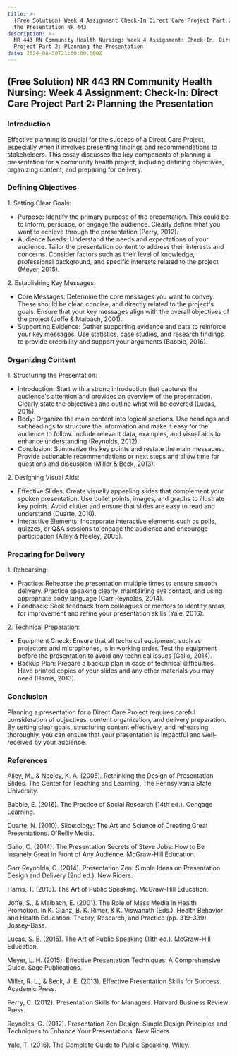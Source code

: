 ```yaml
---
title: >-
  (Free Solution) Week 4 Assignment Check-In Direct Care Project Part 2 Planning
  the Presentation NR 443
description: >-
  NR 443 RN Community Health Nursing: Week 4 Assignment: Check-In: Direct Care
  Project Part 2: Planning the Presentation
date: 2024-08-30T21:00:00.000Z
---
```


## (Free Solution) NR 443 RN Community Health Nursing: Week 4 Assignment: Check-In: Direct Care Project Part 2: Planning the Presentation

### Introduction

Effective planning is crucial for the success of a Direct Care Project, especially when it involves presenting findings and recommendations to stakeholders. This essay discusses the key components of planning a presentation for a community health project, including defining objectives, organizing content, and preparing for delivery.

### Defining Objectives

1\. Setting Clear Goals:

* Purpose: Identify the primary purpose of the presentation. This could be to inform, persuade, or engage the audience. Clearly define what you want to achieve through the presentation (Perry, 2012).
* Audience Needs: Understand the needs and expectations of your audience. Tailor the presentation content to address their interests and concerns. Consider factors such as their level of knowledge, professional background, and specific interests related to the project (Meyer, 2015).

2\. Establishing Key Messages:

* Core Messages: Determine the core messages you want to convey. These should be clear, concise, and directly related to the project's goals. Ensure that your key messages align with the overall objectives of the project (Joffe & Maibach, 2001).
* Supporting Evidence: Gather supporting evidence and data to reinforce your key messages. Use statistics, case studies, and research findings to provide credibility and support your arguments (Babbie, 2016).

### Organizing Content

1\. Structuring the Presentation:

* Introduction: Start with a strong introduction that captures the audience's attention and provides an overview of the presentation. Clearly state the objectives and outline what will be covered (Lucas, 2015).
* Body: Organize the main content into logical sections. Use headings and subheadings to structure the information and make it easy for the audience to follow. Include relevant data, examples, and visual aids to enhance understanding (Reynolds, 2012).
* Conclusion: Summarize the key points and restate the main messages. Provide actionable recommendations or next steps and allow time for questions and discussion (Miller & Beck, 2013).

2\. Designing Visual Aids:

* Effective Slides: Create visually appealing slides that complement your spoken presentation. Use bullet points, images, and graphs to illustrate key points. Avoid clutter and ensure that slides are easy to read and understand (Duarte, 2010).
* Interactive Elements: Incorporate interactive elements such as polls, quizzes, or Q\&A sessions to engage the audience and encourage participation (Alley & Neeley, 2005).

### Preparing for Delivery

1\. Rehearsing:

* Practice: Rehearse the presentation multiple times to ensure smooth delivery. Practice speaking clearly, maintaining eye contact, and using appropriate body language (Garr Reynolds, 2014).
* Feedback: Seek feedback from colleagues or mentors to identify areas for improvement and refine your presentation skills (Yale, 2016).

2\. Technical Preparation:

* Equipment Check: Ensure that all technical equipment, such as projectors and microphones, is in working order. Test the equipment before the presentation to avoid any technical issues (Gallo, 2014).
* Backup Plan: Prepare a backup plan in case of technical difficulties. Have printed copies of your slides and any other materials you may need (Harris, 2013).

### Conclusion

Planning a presentation for a Direct Care Project requires careful consideration of objectives, content organization, and delivery preparation. By setting clear goals, structuring content effectively, and rehearsing thoroughly, you can ensure that your presentation is impactful and well-received by your audience.

### References

Alley, M., & Neeley, K. A. (2005). Rethinking the Design of Presentation Slides. The Center for Teaching and Learning, The Pennsylvania State University.

Babbie, E. (2016). The Practice of Social Research (14th ed.). Cengage Learning.

Duarte, N. (2010). Slide:ology: The Art and Science of Creating Great Presentations. O'Reilly Media.

Gallo, C. (2014). The Presentation Secrets of Steve Jobs: How to Be Insanely Great in Front of Any Audience. McGraw-Hill Education.

Garr Reynolds, C. (2014). Presentation Zen: Simple Ideas on Presentation Design and Delivery (2nd ed.). New Riders.

Harris, T. (2013). The Art of Public Speaking. McGraw-Hill Education.

Joffe, S., & Maibach, E. (2001). The Role of Mass Media in Health Promotion. In K. Glanz, B. K. Rimer, & K. Viswanath (Eds.), Health Behavior and Health Education: Theory, Research, and Practice (pp. 319-339). Jossey-Bass.

Lucas, S. E. (2015). The Art of Public Speaking (11th ed.). McGraw-Hill Education.

Meyer, L. H. (2015). Effective Presentation Techniques: A Comprehensive Guide. Sage Publications.

Miller, R. L., & Beck, J. E. (2013). Effective Presentation Skills for Success. Academic Press.

Perry, C. (2012). Presentation Skills for Managers. Harvard Business Review Press.

Reynolds, G. (2012). Presentation Zen Design: Simple Design Principles and Techniques to Enhance Your Presentations. New Riders.

Yale, T. (2016). The Complete Guide to Public Speaking. Wiley.
